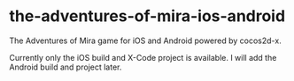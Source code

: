 the-adventures-of-mira-ios-android
==================================

The Adventures of Mira game for iOS and Android powered by cocos2d-x.

Currently only the iOS build and X-Code project is available. I will add the Android build and project later.
